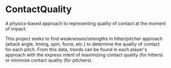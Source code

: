 # ContactQuality
A physics-based approach to representing quality of contact at the moment of impact.

This project seeks to find weaknesses/strengths in hitter/pitcher approach (attack angle, timing, spin, force, etc.) to determine the quality of contact for each pitch. From this data, trends can be found in each player's approach with the express intent of maximizing contact quality (for hitters) or minimize contact quality (for pitchers).
